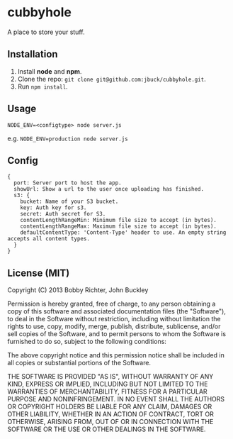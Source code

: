 # cubbyhole

A place to store your stuff.

## Installation

1. Install __node__ and __npm__.
2. Clone the repo: `git clone git@github.com:jbuck/cubbyhole.git`.
3. Run `npm install`.

## Usage

`NODE_ENV=<configtype> node server.js`

e.g. `NODE_ENV=production node server.js`

## Config
```
{
  port: Server port to host the app.
  showUrl: Show a url to the user once uploading has finished.
  s3: {
    bucket: Name of your S3 bucket.
    key: Auth key for s3.
    secret: Auth secret for S3.
    contentLengthRangeMin: Minimum file size to accept (in bytes).
    contentLengthRangeMax: Maximum file size to accept (in bytes).
    defaultContentType: 'Content-Type' header to use. An empty string accepts all content types.
  }
}
```

## License (MIT)
Copyright (C) 2013 Bobby Richter, John Buckley

Permission is hereby granted, free of charge, to any person obtaining a copy of this software and associated documentation files (the "Software"), to deal in the Software without restriction, including without limitation the rights to use, copy, modify, merge, publish, distribute, sublicense, and/or sell copies of the Software, and to permit persons to whom the Software is furnished to do so, subject to the following conditions:

The above copyright notice and this permission notice shall be included in all copies or substantial portions of the Software.

THE SOFTWARE IS PROVIDED "AS IS", WITHOUT WARRANTY OF ANY KIND, EXPRESS OR IMPLIED, INCLUDING BUT NOT LIMITED TO THE WARRANTIES OF MERCHANTABILITY, FITNESS FOR A PARTICULAR PURPOSE AND NONINFRINGEMENT. IN NO EVENT SHALL THE AUTHORS OR COPYRIGHT HOLDERS BE LIABLE FOR ANY CLAIM, DAMAGES OR OTHER LIABILITY, WHETHER IN AN ACTION OF CONTRACT, TORT OR OTHERWISE, ARISING FROM, OUT OF OR IN CONNECTION WITH THE SOFTWARE OR THE USE OR OTHER DEALINGS IN THE SOFTWARE.
